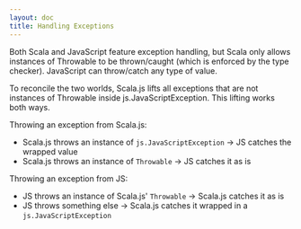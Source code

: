 ```yaml
---
layout: doc
title: Handling Exceptions 
---
```


Both Scala and JavaScript feature exception handling, but Scala only allows
instances of Throwable to be thrown/caught (which is enforced by the type
checker). JavaScript can throw/catch any type of value.

To reconcile the two worlds, Scala.js lifts all exceptions that are not
instances of Throwable inside js.JavaScriptException.  This lifting works both
ways.

Throwing an exception from Scala.js:
* Scala.js throws an instance of `js.JavaScriptException` -> JS catches the wrapped value
* Scala.js throws an instance of `Throwable` -> JS catches it as is

Throwing an exception from JS:
* JS throws an instance of Scala.js' `Throwable` -> Scala.js catches it as is
* JS throws something else -> Scala.js catches it wrapped in a `js.JavaScriptException`
